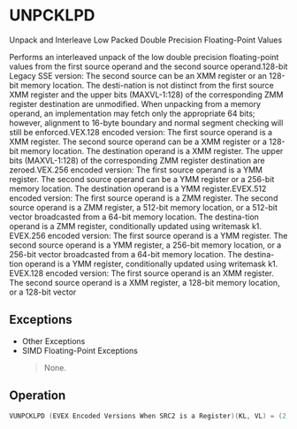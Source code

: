 # UNPCKLPD

Unpack and Interleave Low Packed Double Precision Floating-Point Values

Performs an interleaved unpack of the low double precision floating-point values from the first source operand and the second source operand.128-bit Legacy SSE version: The second source can be an XMM register or an 128-bit memory location.
The desti-nation is not distinct from the first source XMM register and the upper bits (MAXVL-1:128) of the corresponding ZMM register destination are unmodified.
When unpacking from a memory operand, an implementation may fetch only the appropriate 64 bits; however, alignment to 16-byte boundary and normal segment checking will still be enforced.VEX.128 encoded version: The first source operand is a XMM register.
The second source operand can be a XMM register or a 128-bit memory location.
The destination operand is a XMM register.
The upper bits (MAXVL-1:128) of the corresponding ZMM register destination are zeroed.VEX.256 encoded version: The first source operand is a YMM register.
The second source operand can be a YMM register or a 256-bit memory location.
The destination operand is a YMM register.EVEX.512 encoded version: The first source operand is a ZMM register.
The second source operand is a ZMM register, a 512-bit memory location, or a 512-bit vector broadcasted from a 64-bit memory location.
The destina-tion operand is a ZMM register, conditionally updated using writemask k1.
EVEX.256 encoded version: The first source operand is a YMM register.
The second source operand is a YMM register, a 256-bit memory location, or a 256-bit vector broadcasted from a 64-bit memory location.
The destina-tion operand is a YMM register, conditionally updated using writemask k1.
EVEX.128 encoded version: The first source operand is an XMM register.
The second source operand is a XMM register, a 128-bit memory location, or a 128-bit vector 

## Exceptions

- Other Exceptions
- SIMD Floating-Point Exceptions
  > None.

## Operation

```C
VUNPCKLPD (EVEX Encoded Versions When SRC2 is a Register)(KL, VL) = (2, 128), (4, 256), (8, 512)IF VL >= 128TMP_DEST[63:0] := SRC1[63:0]TMP_DEST[127:64] := SRC2[63:0]FI;IF VL >= 256TMP_DEST[191:128] := SRC1[191:128]TMP_DEST[255:192] := SRC2[191:128]FI;IF VL >= 512TMP_DEST[319:256] := SRC1[319:256]TMP_DEST[383:320] := SRC2[319:256]TMP_DEST[447:384] := SRC1[447:384]TMP_DEST[511:448] := SRC2[447:384]FI;FOR j := 0 TO KL-1i := j * 64IF k1[j] OR *no writemask*THEN DEST[i+63:i] := TMP_DEST[i+63:i]ELSE IF *merging-masking*; merging-maskingTHEN *DEST[i+63:i] remains unchanged*ELSE *zeroing-masking*; zeroing-maskingDEST[i+63:i] := 0FIFI;VUNPCKLPD (EVEX Encoded Version When SRC2 is Memory)(KL, VL) = (2, 128), (4, 256), (8, 512)FOR j := 0 TO KL-1i := j * 64IF (EVEX.b = 1)THEN TMP_SRC2[i+63:i] := SRC2[63:0]ELSE TMP_SRC2[i+63:i] := SRC2[i+63:i]FI;ENDFOR;IF VL >= 128TMP_DEST[63:0] := SRC1[63:0]TMP_DEST[127:64] := TMP_SRC2[63:0]FI;IF VL >= 256TMP_DEST[191:128] := SRC1[191:128]TMP_DEST[255:192] := TMP_SRC2[191:128]FI;IF VL >= 512TMP_DEST[319:256] := SRC1[319:256]TMP_DEST[383:320] := TMP_SRC2[319:256]TMP_DEST[447:384] := SRC1[447:384]TMP_DEST[511:448] := TMP_SRC2[447:384]FI;FOR j := 0 TO KL-1i := j * 64IF k1[j] OR *no writemask*THEN DEST[i+63:i] := TMP_DEST[i+63:i]ELSE IF *merging-masking*; merging-maskingTHEN *DEST[i+63:i] remains unchanged*ELSE *zeroing-masking*; zeroing-maskingDEST[i+63:i] := 0FIFI;ENDFORDEST[MAXVL-1:VL] := 0VUNPCKLPD (VEX.256 Encoded Version)DEST[63:0] := SRC1[63:0]DEST[127:64] := SRC2[63:0]DEST[191:128] := SRC1[191:128]DEST[255:192] := SRC2[191:128]DEST[MAXVL-1:256] := 0VUNPCKLPD (VEX.128 Encoded Version)DEST[63:0] := SRC1[63:0]DEST[127:64] := SRC2[63:0]DEST[MAXVL-1:128] := 0UNPCKLPD (128-bit Legacy SSE Version)DEST[63:0] := SRC1[63:0]Intel C/C++ Compiler Intrinsic EquivalentVUNPCKLPD __m512d _mm512_unpacklo_pd( __m512d a, __m512d b);VUNPCKLPD __m512d _mm512_mask_unpacklo_pd(__m512d s, __mmask8 k, __m512d a, __m512d b);VUNPCKLPD __m512d _mm512_maskz_unpacklo_pd(__mmask8 k, __m512d a, __m512d b);VUNPCKLPD __m256d _mm256_unpacklo_pd(__m256d a, __m256d b)VUNPCKLPD __m256d _mm256_mask_unpacklo_pd(__m256d s, __mmask8 k, __m256d a, __m256d b);VUNPCKLPD __m256d _mm256_maskz_unpacklo_pd(__mmask8 k, __m256d a, __m256d b);UNPCKLPD __m128d _mm_unpacklo_pd(__m128d a, __m128d b)VUNPCKLPD __m128d _mm_mask_unpacklo_pd(__m128d s, __mmask8 k, __m128d a, __m128d b);VUNPCKLPD __m128d _mm_maskz_unpacklo_pd(__mmask8 k, __m128d a, __m128d b);
```
